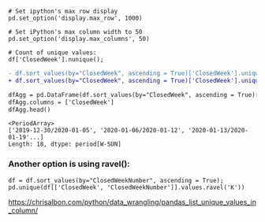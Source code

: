 ~~~
# Set ipython's max row display
pd.set_option('display.max_row', 1000)

# Set iPython's max column width to 50
pd.set_option('display.max_columns', 50)

# Count of unique values:
df['ClosedWeek'].nunique();
~~~

```diff
- df.sort_values(by="ClosedWeek", ascending = True)['ClosedWeek'].unique
+ df.sort_values(by="ClosedWeek", ascending = True)['ClosedWeek'].unique()

dfAgg = pd.DataFrame(df.sort_values(by="ClosedWeek", ascending = True)[['ClosedWeek'].unique())
dfAgg.columns = ['ClosedWeek']
dfAgg.head()
```
```shell
<PeriodArray>
['2019-12-30/2020-01-05', '2020-01-06/2020-01-12', '2020-01-13/2020-01-19'...]
Length: 18, dtype: period[W-SUN]
```

### Another option is using ravel():
```shell
df = df.sort_values(by="ClosedWeekNumber", ascending = True);
pd.unique(df[['ClosedWeek', 'ClosedWeekNumber']].values.ravel('K'))
```

https://chrisalbon.com/python/data_wrangling/pandas_list_unique_values_in_column/

